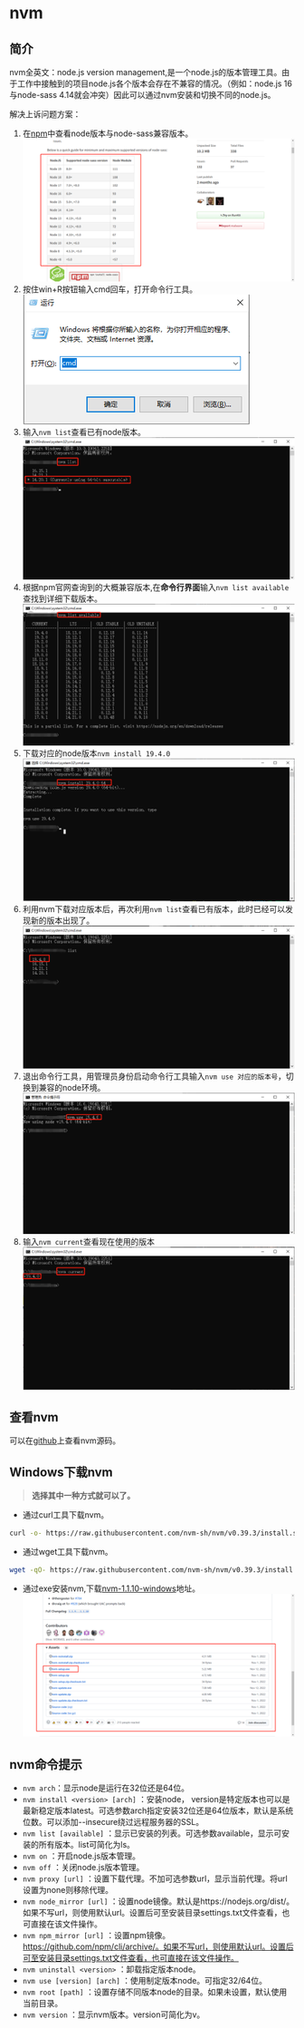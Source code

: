 # nvm
## 简介
nvm全英文：node.js version management,是一个node.js的版本管理工具。由于工作中接触到的项目node.js各个版本会存在不兼容的情况。（例如：node.js 16与node-sass 4.14就会冲突）因此可以通过nvm安装和切换不同的node.js。

解决上诉问题方案：

1. 在[npm](https://www.npmjs.com/package/node-sass)中查看node版本与node-sass兼容版本。
![图片加载失败](../../../docs/.vuepress/public/images/content/node-sass.png)
2. 按住win+R按钮输入cmd回车，打开命令行工具。
![图片加载失败](../../../docs/.vuepress/public/images/content/cmd.png)
3. 输入`nvm list`查看已有node版本。
![图片加载失败](../../../docs/.vuepress/public/images/content/nvm_list.png)
4. 根据npm官网查询到的大概兼容版本,在**命令行界面**输入`nvm list available`查找到详细下载版本。
![图片加载失败](../../../docs/.vuepress/public/images/content/nvm_list_available.png)
5. 下载对应的node版本`nvm install 19.4.0`
![图片加载失败](../../../docs/.vuepress/public/images/content/nvm_install.png)
6. 利用nvm下载对应版本后，再次利用`nvm list`查看已有版本，此时已经可以发现新的版本出现了。
![图片加载失败](../../../docs/.vuepress/public/images/content/nvm_list2.png)
7. 退出命令行工具，用管理员身份启动命令行工具输入`nvm use 对应的版本号`，切换到兼容的node环境。
![图片加载失败](../../../docs/.vuepress/public/images/content/nvm_use.png)
8. 输入`nvm current`查看现在使用的版本
![图片加载失败](../../../docs/.vuepress/public/images/content/nvm_current.png)
## 查看nvm
可以在[github](https://github.com/nvm-sh/nvm/blob/master/README.md#installing-and-updating)上查看nvm源码。
## Windows下载nvm

>**选择其中一种方式就可以了。**

- 通过curl工具下载nvm。
```bash
curl -o- https://raw.githubusercontent.com/nvm-sh/nvm/v0.39.3/install.sh | bash
```
- 通过wget工具下载nvm。
```bash
wget -qO- https://raw.githubusercontent.com/nvm-sh/nvm/v0.39.3/install.sh | bash
```
- 通过exe安装nvm,下载[nvm-1.1.10-windows](https://github.com/coreybutler/nvm-windows/releases/tag/1.1.10)地址。
![图片加载失败](../../../docs/.vuepress/public/images/content/utilNvm.png)

## nvm命令提示
- `nvm arch`：显示node是运行在32位还是64位。
- `nvm install <version> [arch]` ：安装node， version是特定版本也可以是最新稳定版本latest。可选参数arch指定安装32位还是64位版本，默认是系统位数。可以添加--insecure绕过远程服务器的SSL。
- `nvm list [available]` ：显示已安装的列表。可选参数available，显示可安装的所有版本。list可简化为ls。
- `nvm on` ：开启node.js版本管理。
- `nvm off` ：关闭node.js版本管理。
- `nvm proxy [url]` ：设置下载代理。不加可选参数url，显示当前代理。将url设置为none则移除代理。
- `nvm node_mirror [url]` ：设置node镜像。默认是https://nodejs.org/dist/。如果不写url，则使用默认url。设置后可至安装目录settings.txt文件查看，也可直接在该文件操作。
- `nvm npm_mirror [url]` ：设置npm镜像。https://github.com/npm/cli/archive/。如果不写url，则使用默认url。设置后可至安装目录settings.txt文件查看，也可直接在该文件操作。
- `nvm uninstall <version>` ：卸载指定版本node。
- `nvm use [version] [arch]` ：使用制定版本node。可指定32/64位。
- `nvm root [path]` ：设置存储不同版本node的目录。如果未设置，默认使用当前目录。
- `nvm version` ：显示nvm版本。version可简化为v。